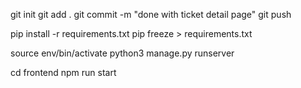 git init
git add .
git commit -m "done with ticket detail page"
git push


pip install -r requirements.txt 
pip freeze > requirements.txt


source env/bin/activate
python3 manage.py runserver 


cd frontend
npm run start